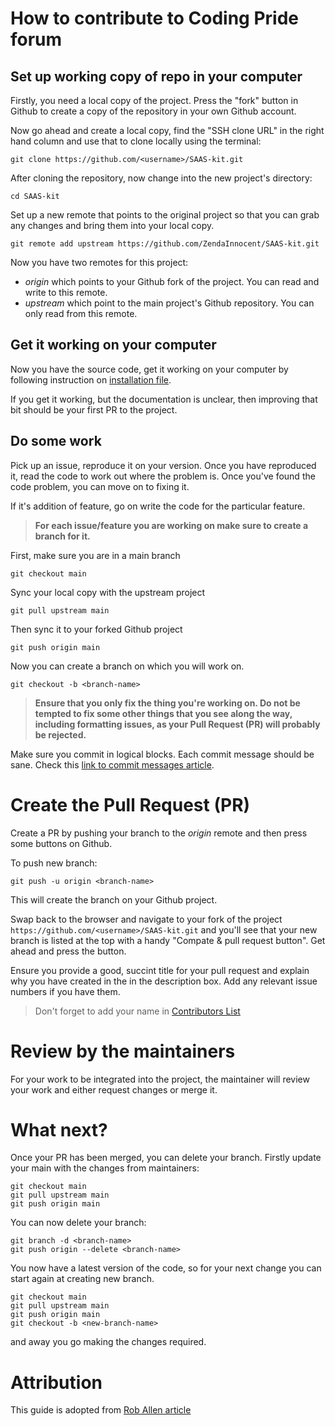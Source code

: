 # How to contribute to Coding Pride forum

## Set up working copy of repo in your computer

Firstly, you need a local copy of the project. Press the "fork" button in Github to create a copy of the repository in your own Github account.

Now go ahead and create a local copy, find the "SSH clone URL" in the right hand column and use that to clone locally using the terminal:

```
git clone https://github.com/<username>/SAAS-kit.git
```

After cloning the repository, now change into the new project's directory:

```
cd SAAS-kit
```

Set up a new remote that points to the original project so that you can grab any changes and bring them into your local copy.

```
git remote add upstream https://github.com/ZendaInnocent/SAAS-kit.git
```

Now you have two remotes for this project:

- _origin_ which points to your Github fork of the project. You can read and write to this remote.
- _upstream_ which point to the main project's Github repository. You can only read from this remote.


## Get it working on your computer

Now you have the source code, get it working on your computer by following instruction on [installation file](INSTALLATION.md).

If you get it working, but the documentation is unclear, then improving that bit should be your first PR to the project.

## Do some work

Pick up an issue, reproduce it on your version. Once you have reproduced it, read the code to work out where the problem is. Once you've found the code problem, you can move on to fixing it.

If it's addition of feature, go on write the code for the particular feature.

> **For each issue/feature you are working on make sure to create a branch for it.**

First, make sure you are in a main branch

```
git checkout main
```
Sync your local copy with the upstream project

```
git pull upstream main
```
Then sync it to your forked Github project

```
git push origin main
```

Now you can create a branch on which you will work on.

```
git checkout -b <branch-name>
```

> **Ensure that you only fix the thing you're working on. Do not be tempted to fix some other things that you see along the way, including formatting issues, as your Pull Request (PR) will probably be rejected.**

Make sure you commit in logical blocks. Each commit message should be sane. Check this [link to commit messages article]().

# Create the Pull Request (PR)

Create a PR by pushing your branch to the _origin_ remote and then press some buttons on Github.

To push new branch:
```
git push -u origin <branch-name>
```

This will create the branch on your Github project.

Swap back to the browser and navigate to your fork of the project `https://github.com/<username>/SAAS-kit.git` and you'll see that your new branch is listed at the top with a handy "Compate & pull request button". Get ahead and press the button.

Ensure you provide a good, succint title for your pull request and explain why you have created in the in the description box. Add any relevant issue numbers if you have them.

> Don't forget to add your name in [Contributors List](AUTHORS.md)

# Review by the maintainers

For your work to be integrated into the project, the maintainer will review your work and either request changes or merge it.

# What next?

Once your PR has been merged, you can delete your branch. Firstly update your main with the changes from maintainers:

```
git checkout main
git pull upstream main
git push origin main
```

You can now delete your branch:

```
git branch -d <branch-name>
git push origin --delete <branch-name>
```

You now have a latest version of the code, so for your next change you can start again at creating new branch.

```
git checkout main
git pull upstream main
git push origin main
git checkout -b <new-branch-name>
```
and away you go making the changes required.

# Attribution

This guide is adopted from [Rob Allen article](https://akrabat.com/the-beginners-guide-to-contributing-to-a-GitHub-project)
